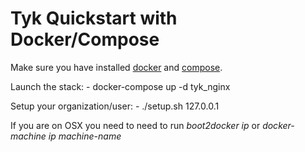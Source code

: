 # Tyk Quickstart with Docker/Compose

Make sure you have installed [docker](https://docs.docker.com/installation/) and [compose](https://docs.docker.com/compose/install/).

Launch the stack:
    - docker-compose up -d tyk_nginx

Setup your organization/user:
    - ./setup.sh 127.0.0.1
    
If you are on OSX you need to need to run *boot2docker ip* or *docker-machine ip machine-name* 
